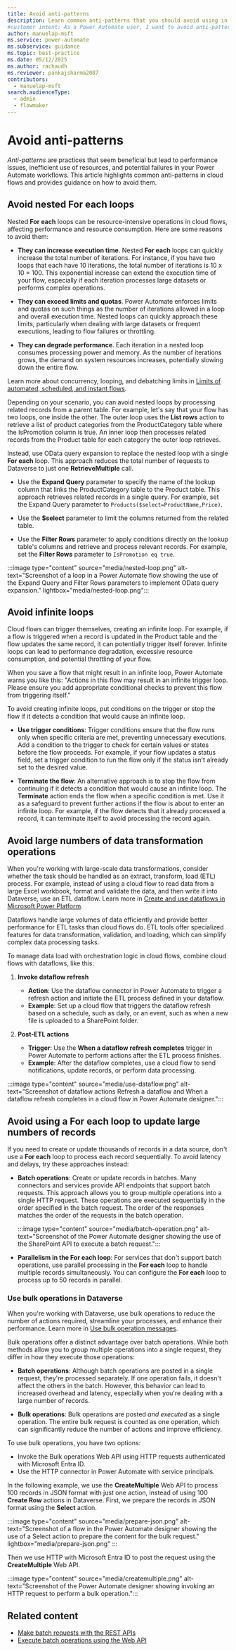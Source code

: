 ```yaml
---
title: Avoid anti-patterns
description: Learn common anti-patterns that you should avoid using in your Power Automate cloud flows to improve their performance and resource efficiency.
#customer intent: As a Power Automate user, I want to avoid anti-patterns in cloud flows so that I can optimize performance and resource efficiency.
author: manuelap-msft
ms.service: power-automate
ms.subservice: guidance
ms.topic: best-practice
ms.date: 05/12/2025
ms.author: rachaudh
ms.reviewer: pankajsharma2087
contributors: 
  - manuelap-msft
search.audienceType: 
  - admin
  - flowmaker
---
```


# Avoid anti-patterns

*Anti-patterns* are practices that seem beneficial but lead to performance issues, inefficient use of resources, and potential failures in your Power Automate workflows. This article highlights common anti-patterns in cloud flows and provides guidance on how to avoid them.

## Avoid nested For each loops

Nested **For each** loops can be resource-intensive operations in cloud flows, affecting performance and resource consumption. Here are some reasons to avoid them:

- **They can increase execution time**. Nested **For each** loops can quickly increase the total number of iterations. For instance, if you have two loops that each have 10 iterations, the total number of iterations is 10 x 10 = 100. This exponential increase can extend the execution time of your flow, especially if each iteration processes large datasets or performs complex operations.

- **They can exceed limits and quotas**. Power Automate enforces limits and quotas on such things as the number of iterations allowed in a loop and overall execution time. Nested loops can quickly approach these limits, particularly when dealing with large datasets or frequent executions, leading to flow failures or throttling.

- **They can degrade performance**. Each iteration in a nested loop consumes processing power and memory. As the number of iterations grows, the demand on system resources increases, potentially slowing down the entire flow.

Learn more about concurrency, looping, and debatching limits in [Limits of automated, scheduled, and instant flows](../../limits-and-config.md).

Depending on your scenario, you can avoid nested loops by processing related records from a parent table. For example, let's say that your flow has two loops, one inside the other. The outer loop uses the **List rows** action to retrieve a list of product categories from the ProductCategory table where the IsPromotion column is true. An inner loop then processes related records from the Product table for each category the outer loop retrieves.

Instead, use OData query expansion to replace the nested loop with a single **For each** loop. This approach reduces the total number of requests to Dataverse to just one **RetrieveMultiple** call.

- Use the **Expand Query** parameter to specify the name of the lookup column that links the ProductCategory table to the Product table. This approach retrieves related records in a single query. For example, set the Expand Query parameter to `Products($select=ProductName,Price)`.

- Use the **$select** parameter to limit the columns returned from the related table.

- Use the **Filter Rows** parameter to apply conditions directly on the lookup table's columns and retrieve and process relevant records. For example, set the **Filter Rows** parameter to `IsPromotion eq true`.

:::image type="content" source="media/nested-loop.png" alt-text="Screenshot of a loop in a Power Automate flow showing the use of the Expand Query and Filter Rows parameters to implement OData query expansion." lightbox="media/nested-loop.png":::

## Avoid infinite loops

Cloud flows can trigger themselves, creating an infinite loop. For example, if a flow is triggered when a record is updated in the Product table and the flow updates the same record, it can potentially trigger itself forever. Infinite loops can lead to performance degradation, excessive resource consumption, and potential throttling of your flow.

When you save a flow that might result in an infinite loop, Power Automate warns you like this: "Actions in this flow may result in an infinite trigger loop. Please ensure you add appropriate conditional checks to prevent this flow from triggering itself."

To avoid creating infinite loops, put conditions on the trigger or stop the flow if it detects a condition that would cause an infinite loop.

- **Use trigger conditions**: Trigger conditions ensure that the flow runs only when specific criteria are met, preventing unnecessary executions. Add a condition to the trigger to check for certain values or states before the flow proceeds. For example, if your flow updates a status field, set a trigger condition to run the flow only if the status isn't already set to the desired value.

- **Terminate the flow**: An alternative approach is to stop the flow from continuing if it detects a condition that would cause an infinite loop. The **Terminate** action ends the flow when a specific condition is met. Use it as a safeguard to prevent further actions if the flow is about to enter an infinite loop. For example, if the flow detects that it already processed a record, it can terminate itself to avoid processing the record again.

## Avoid large numbers of data transformation operations

When you're working with large-scale data transformations, consider whether the task should be handled as an extract, transform, load (ETL) process. For example, instead of using a cloud flow to read data from a large Excel workbook, format and validate the data, and then write it into Dataverse, use an ETL dataflow. Learn more in [Create and use dataflows in Microsoft Power Platform](/power-query/dataflows/create-use).

Dataflows handle large volumes of data efficiently and provide better performance for ETL tasks than cloud flows do. ETL tools offer specialized features for data transformation, validation, and loading, which can simplify complex data processing tasks.

To manage data load with orchestration logic in cloud flows, combine cloud flows with dataflows, like this:

1. **Invoke dataflow refresh**
   - **Action**: Use the dataflow connector in Power Automate to trigger a refresh action and initiate the ETL process defined in your dataflow.
   - **Example**: Set up a cloud flow that triggers the dataflow refresh based on a schedule, such as daily, or an event, such as when a new file is uploaded to a SharePoint folder.

1. **Post-ETL actions**
   - **Trigger**: Use the **When a dataflow refresh completes** trigger in Power Automate to perform actions after the ETL process finishes.
   - **Example**: After the dataflow completes, use a cloud flow to send notifications, update records, or perform data processing.

  :::image type="content" source="media/use-dataflow.png" alt-text="Screenshot of dataflow actions Refresh a dataflow and When a dataflow refresh completes in a cloud flow in Power Automate designer.":::

## Avoid using a For each loop to update large numbers of records

If you need to create or update thousands of records in a data source, don't use a **For each** loop to process each record sequentially. To avoid latency and delays, try these approaches instead:

- **Batch operations**: Create or update records in batches. Many connectors and services provide API endpoints that support batch requests. This approach allows you to group multiple operations into a single HTTP request. These operations are executed sequentially in the order specified in the batch request. The order of the responses matches the order of the requests in the batch operation.

  :::image type="content" source="media/batch-operation.png" alt-text="Screenshot of the Power Automate designer showing the use of the SharePoint API to execute a batch request.":::

- **Parallelism in the For each loop**: For services that don't support batch operations, use parallel processing in the **For each** loop to handle multiple records simultaneously. You can configure the **For each** loop to process up to 50 records in parallel.

### Use bulk operations in Dataverse

When you're working with Dataverse, use bulk operations to reduce the number of actions required, streamline your processes, and enhance their performance. Learn more in [Use bulk operation messages](/power-apps/developer/data-platform/bulk-operations).

Bulk operations offer a distinct advantage over batch operations. While both methods allow you to group multiple operations into a single request, they differ in how they execute those operations:

- **Batch operations**: Although batch operations are posted in a single request, they're processed separately. If one operation fails, it doesn't affect the others in the batch. However, this behavior can lead to increased overhead and latency, especially when you're dealing with a large number of records.

- **Bulk operations**: Bulk operations are posted *and executed* as a single operation. The entire bulk request is counted as one operation, which can significantly reduce the number of actions and improve efficiency.

To use bulk operations, you have two options:

- Invoke the Bulk operations Web API using HTTP requests authenticated with Microsoft Entra ID.
- Use the HTTP connector in Power Automate with service principals.

In the following example, we use the **CreateMultiple** Web API to process 100 records in JSON format with just one action, instead of using 100 **Create Row** actions in Dataverse. First, we prepare the records in JSON format using the **Select** action.

:::image type="content" source="media/prepare-json.png" alt-text="Screenshot of a flow in the Power Automate designer showing the use of a Select action to prepare the content for the bulk request." lightbox="media/prepare-json.png" :::

Then we use HTTP with Microsoft Entra ID to post the request using the **CreateMultiple** Web API.

:::image type="content" source="media/createmultiple.png" alt-text="Screenshot of the Power Automate designer showing invoking an HTTP request to perform a bulk operation.":::

## Related content

- [Make batch requests with the REST APIs](/sharepoint/dev/sp-add-ins/make-batch-requests-with-the-rest-apis)
- [Execute batch operations using the Web API](/power-apps/developer/data-platform/webapi/execute-batch-operations-using-web-api)
